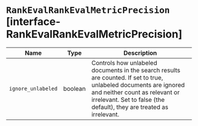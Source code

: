 # `RankEvalRankEvalMetricPrecision` [interface-RankEvalRankEvalMetricPrecision]

| Name | Type | Description |
| - | - | - |
| `ignore_unlabeled` | boolean | Controls how unlabeled documents in the search results are counted. If set to true, unlabeled documents are ignored and neither count as relevant or irrelevant. Set to false (the default), they are treated as irrelevant. |
